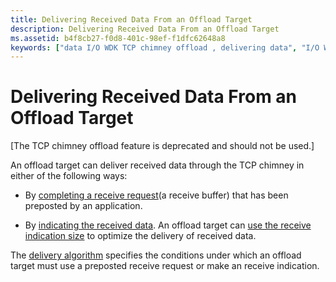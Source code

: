 ```yaml
---
title: Delivering Received Data From an Offload Target
description: Delivering Received Data From an Offload Target
ms.assetid: b4f8cb27-f0d8-401c-98ef-f1dfc62648a8
keywords: ["data I/O WDK TCP chimney offload , delivering data", "I/O WDK TCP chimney offload , delivering data", "delivering received data WDK TCP chimney offload", "received data processing WDK TCP chimney offload , delivering data"]
---
```


# Delivering Received Data From an Offload Target


\[The TCP chimney offload feature is deprecated and should not be used.\]

An offload target can deliver received data through the TCP chimney in either of the following ways:

-   By [completing a receive request](posting-and-completing-receive-requests.md)(a receive buffer) that has been preposted by an application.

-   By [indicating the received data](indicating-received-data-from-an-offload-target.md). An offload target can [use the receive indication size](using-the-specified-receive-indication-size.md) to optimize the delivery of received data.

The [delivery algorithm](delivery-algorithm.md) specifies the conditions under which an offload target must use a preposted receive request or make an receive indication.

 

 





